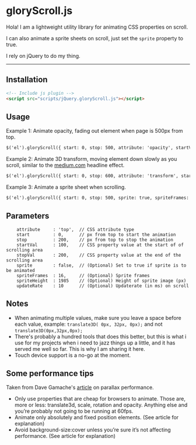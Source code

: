 gloryScroll.js
=====================


Hola! I am a lightweight utility library for animating CSS properties on scroll. 

I can also animate a sprite sheets on scroll, just set the `sprite` property to true.

I rely on jQuery to do my thing.

----------

Installation
---------

```html
<!-- Include js plugin -->
<script src="scripts/jQuery.gloryScroll.js"></script>
```



Usage
---------

Example 1: Animate opacity, fading out element when page is 500px from top.

```html
$('el').gloryScroll({ start: 0, stop: 500, attribute: 'opacity', startVal: '1.0', stopVal: '0.0' });
```

Example 2: Animate 3D transform, moving element down slowly as you scroll, similar to the [medium.com](http://medium.com) headline effect.

```html
$('el').gloryScroll({ start: 0, stop: 600, attribute: 'transform', startVal: 'translate3D( 0px, 0px, 0px )', stopVal: 'translate3D( 0px, 150px, 0px )' });
```

Example 3: Animate a sprite sheet when scrolling.

```html
$('el').gloryScroll({ start: 0, stop: 500, sprite: true, spriteFrames: '16', spriteHeight: '2000' });
```

Parameters
---------

        attribute     : 'top',  // CSS attribute type
        start         : 0,      // px from top to start the animation
        stop          : 200,    // px from top to stop the animation
        startVal      : 100,    // CSS property value at the start of of scrolling area
        stopVal       : 200,    // CSS property value at the end of the scrolling area
        sprite        : false,  // (Optional) Set to true if sprite is to be animated
        spriteFrames  : 16,     // (Optional) Sprite frames
        spriteHeight  : 1985    // (Optional) Height of sprite image (px)
        updateRate    : 10      // (Optional) Updaterate (in ms) on scroll


Notes
---------
 
 - When animating multiple values, make sure you leave a space before each value, example: ``` translate3D( 0px, 32px, 0px); ``` and not ``` translate3D(0px,32px,0px); ```
 - There's probably a hundred tools that does this better, but this is what i use for my projects when i need to jazz things up a little, and it has served me well so far. This is why I am sharing it here.
 - Touch device support is a no-go at the moment.


Some performance tips
---------

Taken from Dave Gamache's [article](https://medium.com/@dhg/82ced812e61c) on parallax performance.

- Only use properties that are cheap for browsers to animate. Those are, more or less: translate3d, scale, rotation and opacity. Anything else and you’re probably not going to be running at 60fps.
- Animate only absolutely and fixed position elements. (See article for explanation)
- Avoid background-size:cover unless you’re sure it’s not affecting performance. (See article for explanation)